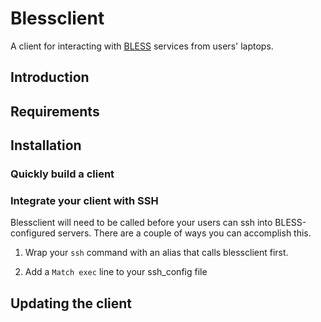 # Blessclient
A client for interacting with [BLESS](https://github.com/lyft/bless) services from users' laptops.

## Introduction

## Requirements

## Installation

### Quickly build a client

### Integrate your client with SSH
Blessclient will need to be called before your users can ssh into BLESS-configured servers. There are a couple of ways you can accomplish this.

1. Wrap your `ssh` command with an alias that calls blessclient first.

2. Add a `Match exec` line to your ssh_config file

## Updating the client
